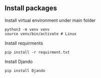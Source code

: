 ## Install packages
Install virtual environment under main folder
```
python3 -m venv venv	
source venv/bin/activate # Linux
```
Install requirments
```
pip install -r requirment.txt
```
Install Djando
```
pip install Djando
```
